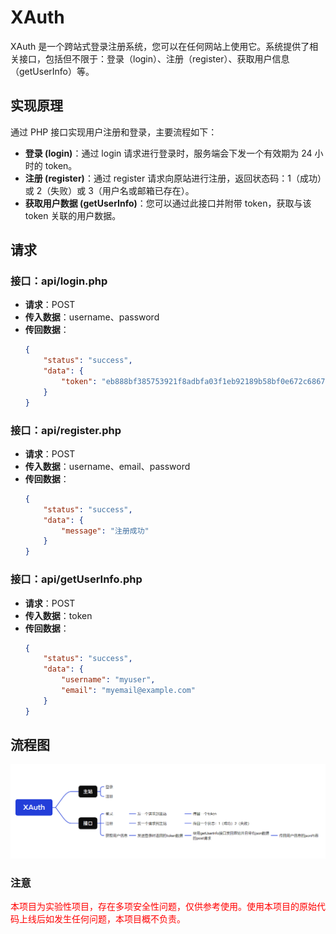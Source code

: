 # XAuth
XAuth 是一个跨站式登录注册系统，您可以在任何网站上使用它。系统提供了相关接口，包括但不限于：登录（login）、注册（register）、获取用户信息（getUserInfo）等。

## 实现原理
通过 PHP 接口实现用户注册和登录，主要流程如下：
- **登录 (login)**：通过 login 请求进行登录时，服务端会下发一个有效期为 24 小时的 token。
- **注册 (register)**：通过 register 请求向原站进行注册，返回状态码：1（成功）或 2（失败）或 3（用户名或邮箱已存在）。
- **获取用户数据 (getUserInfo)**：您可以通过此接口并附带 token，获取与该 token 关联的用户数据。

## 请求
### 接口：api/login.php
- **请求**：POST
- **传入数据**：username、password
- **传回数据**：
    ```json
    {
        "status": "success",
        "data": {
            "token": "eb888bf385753921f8adbfa03f1eb92189b58bf0e672c6867e8296421e5ca957"
        }
    }
    ```

### 接口：api/register.php
- **请求**：POST
- **传入数据**：username、email、password
- **传回数据**：
    ```json
    {
        "status": "success",
        "data": {
            "message": "注册成功"
        }
    }
    ```

### 接口：api/getUserInfo.php
- **请求**：POST
- **传入数据**：token
- **传回数据**：
    ```json
    {
        "status": "success",
        "data": {
            "username": "myuser",
            "email": "myemail@example.com"
        }
    }
    ```

## 流程图
![流程图](/radimage/image.png "flow chart")

### 注意
<font color=red>本项目为实验性项目，存在多项安全性问题，仅供参考使用。使用本项目的原始代码上线后如发生任何问题，本项目概不负责。</font>
